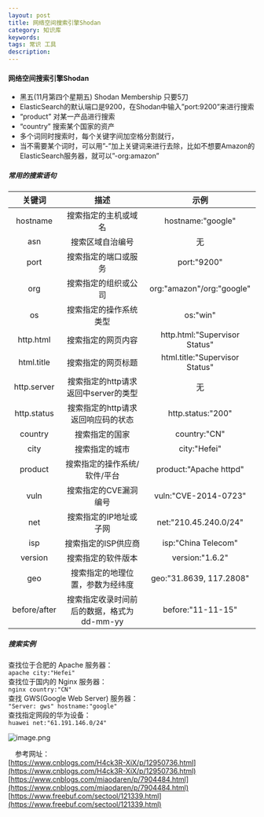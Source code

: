 ```yaml
---
layout: post
title: 网络空间搜索引擎Shodan
category: 知识库
keywords: 
tags: 常识 工具
description: 
---
```


#### 网络空间搜索引擎Shodan 
* 黑五(11月第四个星期五) Shodan Membership 只要5刀 
* ElasticSearch的默认端口是9200，在Shodan中输入”port:9200”来进行搜索 
* “product”  对某一产品进行搜索  
* “country”  搜索某个国家的资产  
* 多个词同时搜索时，每个关键字间加空格分割就行，
* 当不需要某个词时，可以用”-”加上关键词来进行去除，比如不想要Amazon的ElasticSearch服务器，就可以”-org:amazon”   

##### 常用的搜索语句

|  关键词 | 描述 | 示例 |
|:------:|:-----:|:----:|
|  hostname  |  搜索指定的主机或域名  |  hostname:"google"  |
|  asn  |  搜索区域自治编号  |  无  |
|  port |  搜索指定的端口或服务  |  port:"9200"  |
|  org  |  搜索指定的组织或公司  |  org:"amazon"/org:"google"  |
|  os  |  搜索指定的操作系统类型  |  os:"win"  |
|  http.html  |  搜索指定的网页内容  |  http.html:"Supervisor Status"  |
|  html.title  |  搜索指定的网页标题  |  html.title:"Supervisor Status"  |
|  http.server  |  搜索指定的http请求返回中server的类型  |  无  |
|  http.status  |  搜索指定的http请求返回响应码的状态  |  http.status:"200"  |
|  country  |  搜索指定的国家  |  country:"CN"  |
|  city  |  搜索指定的城市  |  city:"Hefei"  |
|  product  |  搜索指定的操作系统/软件/平台  |  product:"Apache httpd"  |
|  vuln  |  搜索指定的CVE漏洞编号  |  vuln:"CVE-2014-0723"  |
|  net  |  搜索指定的IP地址或子网  |  net:"210.45.240.0/24"  |
|  isp  |  搜索指定的ISP供应商  |  isp:"China Telecom"  |
|  version  |  搜索指定的软件版本  |  version:"1.6.2"  |
|  geo  |  搜索指定的地理位置，参数为经纬度  |  geo:"31.8639, 117.2808"  |
|  before/after  |  搜索指定收录时间前后的数据，格式为dd-mm-yy  |  before:"11-11-15"  |

##### 搜索实例
查找位于合肥的 Apache 服务器：    
`apache city:"Hefei" `     
查找位于国内的 Nginx 服务器：    
`nginx country:"CN"`         
查找 GWS(Google Web Server) 服务器：           
`"Server: gws" hostname:"google"`           
查找指定网段的华为设备：           
`huawei net:"61.191.146.0/24"`            

![image.png](https://blog.alonesky.com/storage/article/2020/09/30/YbRM2HoKEItmQtI1eURi9BrUrlNtlECgy30zmXZH.png)

　参考网址：   
  [https://www.cnblogs.com/H4ck3R-XiX/p/12950736.html](https://www.cnblogs.com/H4ck3R-XiX/p/12950736.html)   
 [https://www.cnblogs.com/miaodaren/p/7904484.html](https://www.cnblogs.com/miaodaren/p/7904484.html)    
 [https://www.freebuf.com/sectool/121339.html](https://www.freebuf.com/sectool/121339.html)